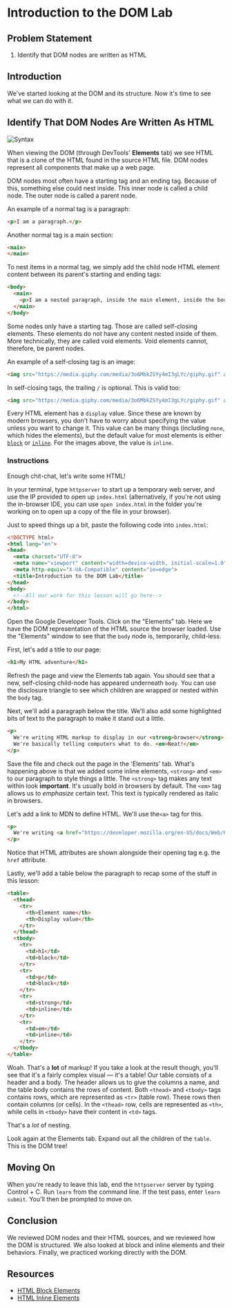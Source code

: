 # Introduction to the DOM Lab

## Problem Statement

1. Identify that DOM nodes are written as HTML

## Introduction
We've started looking at the DOM and its structure. Now it's time to see what we
can do with it.

## Identify That DOM Nodes Are Written As HTML

![Syntax](https://media.giphy.com/media/3o6MbkZSYy4mI3gLYc/giphy.gif)

When viewing the DOM (through DevTools' **Elements** tab) we see HTML that is a
clone of the HTML found in the source HTML file.  DOM nodes represent all
components that make up a web page.

DOM nodes most often have a starting tag and an ending tag. Because of this,
something else could nest inside. This inner node is called a child node.
The outer node is called a parent node.

An example of a normal tag is a paragraph:

```html
<p>I am a paragraph.</p>
```

Another normal tag is a main section:

```html
<main>
</main>
```

To nest items in a normal tag, we simply add the child node HTML element
content between its parent's starting and ending tags:

```html
<body>
  <main>
    <p>I am a nested paragraph, inside the main element, inside the body!</p>
  </main>
</body>
```

Some nodes only have a starting tag. Those are called self-closing elements.
These elements do not have any content nested inside of them. More technically,
they are called void elements. Void elements cannot, therefore, be parent nodes.

An example of a self-closing tag is an image:

```html
<img src="https://media.giphy.com/media/3o6MbkZSYy4mI3gLYc/giphy.gif" alt="A policeman">
```

In self-closing tags, the trailing `/` is optional. This is valid too:

```html
<img src="https://media.giphy.com/media/3o6MbkZSYy4mI3gLYc/giphy.gif" alt="A policeman" />
```

Every HTML element has a `display` value. Since these are known by modern
browsers, you don't have to worry about specifying the value unless you want to
change it. This value can be many things (including `none`, which hides the
elements), but the default value for most elements is either
[`block`][html-block-elements] or [`inline`][html-inline-elements]. For the
images above, the value is `inline`. 

### Instructions

Enough chit-chat, let's write some HTML!

In your terminal, type `httpserver` to start up a temporary web server, and use
the IP provided to open up `index.html` (alternatively, if you're not using the
in-browser IDE, you can use `open index.html` in the folder you're working on
to open up a copy of the file in your browser).

Just to speed things up a bit, paste the following code into `index.html`:

```html
<!DOCTYPE html>
<html lang="en">
<head>
  <meta charset="UTF-8">
  <meta name="viewport" content="width=device-width, initial-scale=1.0">
  <meta http-equiv="X-UA-Compatible" content="ie=edge">
  <title>Introduction to the DOM Lab</title>
</head>
<body>
  <!--All our work for this lesson will go here-->
</body>
</html>
```

Open the Google Developer Tools. Click on the "Elements" tab. Here we have the
DOM representation of the HTML source the browser loaded. Use the "Elements"
window to see that the `body` node is, temporarily, child-less.


First, let's add a title to our page:

```html
<h1>My HTML adventure</h1>
```

Refresh the page and view the Elements tab again. You should see that a new,
self-closing child-node has appeared underneath `body`. You can use the
disclosure triangle to see which children are wrapped or nested within the
`body` tag.

Next, we'll add a paragraph below the title. We'll also add some highlighted
bits of text to the paragraph to make it stand out a little.

```html
<p>
  We're writing HTML markup to display in our <strong>browser</strong>.
  We're basically telling computers what to do. <em>Neat!</em>
</p>
```

Save the file and check out the page in the 'Elements' tab.  What's happening
above is that we added some inline elements, `<strong>` and `<em>` to our
paragraph to style things a little. The `<strong>` tag makes any text within
look **important**. It's usually bold in browsers by default. The `<em>` tag
allows us to _emphasize_ certain text. This text is typically rendered as
italic in browsers.

Let's add a link to MDN to define HTML. We'll use the`<a>` tag for this.

```html
<p>
  We're writing <a href="https://developer.mozilla.org/en-US/docs/Web/HTML">HTML</a> markup to display in our <strong>browser</strong>. We're basically telling computers what to do. <em>Neat!</em>
</p>
```

Notice that HTML attributes are shown alongside their opening tag e.g. the
`href` attribute.

Lastly, we'll add a table below the paragraph to recap some of the stuff in
this lesson:

```html
<table>
  <thead>
    <tr>
      <th>Element name</th>
      <th>Display value</th>
    </tr>
  </thead>
  <tbody>
    <tr>
      <td>h1</td>
      <td>block</td>
    </tr>
    <tr>
      <td>p</td>
      <td>block</td>
    </tr>
    <tr>
      <td>strong</td>
      <td>inline</td>
    </tr>
    <tr>
      <td>em</td>
      <td>inline</td>
    </tr>
  </tbody>
</table>
```

Woah. That's a **lot** of markup! If you take a look at the result though,
you'll see that it's a fairly complex visual — it's a table! Our table consists
of a header and a body. The header allows us to give the columns a name, and
the table body contains the rows of content. Both `<thead>` and `<tbody>` tags
contains rows, which are represented as `<tr>` (table row). These rows then
contain columns (or cells). In the `<thead>` row, cells are represented as
`<th>`, while cells in `<tbody>` have their content in `<td>` tags.

That's a _lot_ of nesting.

Look again at the Elements tab. Expand out all the children of the `table`.
This is the DOM tree!

## Moving On

When you're ready to leave this lab, end the `httpserver` server by typing
Control + C. Run `learn` from the command line. If the
test pass, enter `learn submit`. You'll then be prompted to move on.


## Conclusion

We reviewed DOM nodes and their HTML sources, and we reviewed how the DOM is
structured. We also looked at block and inline elements and their behaviors.
Finally, we practiced working directly with the DOM.

## Resources

- [HTML Block Elements][html-block-elements]
- [HTML Inline Elements][html-inline-elements]

[html-block-elements]: https://developer.mozilla.org/en/docs/Web/HTML/Block-level_elements
[html-inline-elements]: https://developer.mozilla.org/en-US/docs/Web/HTML/Inline_elements
